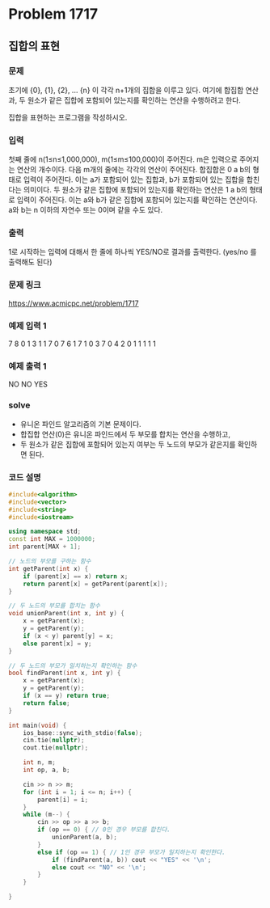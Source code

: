 # Problem 1717

## 집합의 표현

### 문제
초기에 {0}, {1}, {2}, ... {n} 이 각각 n+1개의 집합을 이루고 있다. 여기에 합집합 연산과, 두 원소가 같은 집합에 포함되어 있는지를 확인하는 연산을 수행하려고 한다.

집합을 표현하는 프로그램을 작성하시오.

### 입력
첫째 줄에 n(1≤n≤1,000,000), m(1≤m≤100,000)이 주어진다. m은 입력으로 주어지는 연산의 개수이다. 다음 m개의 줄에는 각각의 연산이 주어진다. 합집합은 0 a b의 형태로 입력이 주어진다. 이는 a가 포함되어 있는 집합과, b가 포함되어 있는 집합을 합친다는 의미이다. 두 원소가 같은 집합에 포함되어 있는지를 확인하는 연산은 1 a b의 형태로 입력이 주어진다. 이는 a와 b가 같은 집합에 포함되어 있는지를 확인하는 연산이다. a와 b는 n 이하의 자연수 또는 0이며 같을 수도 있다.

### 출력
1로 시작하는 입력에 대해서 한 줄에 하나씩 YES/NO로 결과를 출력한다. (yes/no 를 출력해도 된다)

### 문제 링크
<https://www.acmicpc.net/problem/1717>

### 예제 입력 1
7 8
0 1 3
1 1 7
0 7 6
1 7 1
0 3 7
0 4 2
0 1 1
1 1 1

### 예제 출력 1
NO
NO
YES

### solve
- 유니온 파인드 알고리즘의 기본 문제이다.
- 합집합 연산(0)은 유니온 파인드에서 두 부모를 합치는 연산을 수행하고,
- 두 원소가 같은 집합에 포함되어 있는지 여부는 두 노드의 부모가 같은지를 확인하면 된다.


### 코드 설명
```C++
#include<algorithm>
#include<vector>
#include<string>
#include<iostream>

using namespace std;
const int MAX = 1000000;
int parent[MAX + 1];

// 노드의 부모를 구하는 함수
int getParent(int x) {
	if (parent[x] == x)	return x;
	return parent[x] = getParent(parent[x]);
}

// 두 노드의 부모를 합치는 함수
void unionParent(int x, int y) {
	x = getParent(x);
	y = getParent(y);
	if (x < y) parent[y] = x;
	else parent[x] = y;
}

// 두 노드의 부모가 일치하는지 확인하는 함수
bool findParent(int x, int y) {
	x = getParent(x);
	y = getParent(y);
	if (x == y) return true;
	return false;
}

int main(void) {
	ios_base::sync_with_stdio(false);
	cin.tie(nullptr);
	cout.tie(nullptr);

	int n, m;
	int op, a, b;

	cin >> n >> m;
	for (int i = 1; i <= n; i++) {
		parent[i] = i;
	}
	while (m--) {
		cin >> op >> a >> b;
		if (op == 0) { // 0인 경우 부모를 합친다.
			unionParent(a, b);
		}
		else if (op == 1) { // 1인 경우 부모가 일치하는지 확인한다.
			if (findParent(a, b)) cout << "YES" << '\n';
			else cout << "NO" << '\n';
		}
	}

}
```
